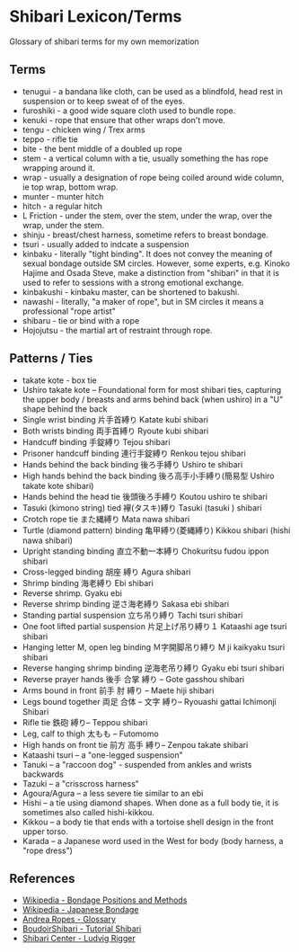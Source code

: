 # Shibari Lexicon/Terms

Glossary of shibari terms for my own memorization

## Terms

- tenugui - a bandana like cloth, can be used as a blindfold, head rest in suspension or to keep sweat of of the eyes.
- furoshiki - a good wide square cloth used to bundle rope.
- kenuki - rope that ensure that other wraps don't move.
- tengu - chicken wing / Trex arms
- teppo - rifle tie
- bite - the bent middle of a doubled up rope
- stem - a vertical column with a tie, usually something the has rope wrapping around it.
- wrap - usually a designation of rope being coiled around wide column, ie top wrap, bottom wrap.
- munter - munter hitch
- hitch - a regular hitch
- L Friction - under the stem, over the stem, under the wrap, over the wrap, under the stem.
- shinju - breast/chest harness, sometime refers to breast bondage.
- tsuri - usually added to indcate a suspension
- kinbaku - literally "tight binding". It does not convey the meaning of sexual bondage outside SM circles. However, some experts, e.g. Kinoko Hajime and Osada Steve, make a distinction from "shibari" in that it is used to refer to sessions with a strong emotional exchange.
- kinbakushi - kinbaku master, can be shortened to bakushi.
- nawashi - literally, "a maker of rope", but in SM circles it means a professional "rope artist"
- shibaru - tie or bind with a rope
- Hojojutsu - the martial art of restraint through rope.

## Patterns / Ties

- takate kote - box tie
- Ushiro takate kote – Foundational form for most shibari ties, capturing the upper body / breasts and arms behind back (when ushiro) in a "U" shape behind the back
- Single wrist binding 片手首縛り Katate kubi shibari
- Both wrists binding 両手首縛り Ryoute kubi shibari
- Handcuff binding 手錠縛り Tejou shibari
- Prisoner handcuff binding 連行手錠縛り Renkou tejou shibari
- Hands behind the back binding 後ろ手縛り Ushiro te shibari
- High hands behind the back binding 後ろ高手小手縛り(簡易型 Ushiro takate kote shibari)
- Hands behind the head tie 後頭後ろ手縛り Koutou ushiro te shibari
- Tasuki (kimono string) tied 襷(タスキ)縛り Tasuki (tasuki ) shibari
- Crotch rope tie また縄縛り Mata nawa shibari
- Turtle (diamond pattern) binding 亀甲縛り(菱縄縛り) Kikkou shibari (hishi nawa shibari)
- Upright standing binding 直立不動一本縛り Chokuritsu fudou ippon shibari
- Cross-legged binding 胡座 縛り Agura shibari
- Shrimp binding 海老縛り Ebi shibari
- Reverse shrimp. Gyaku ebi
- Reverse shrimp binding 逆さ海老縛り Sakasa ebi shibari
- Standing partial suspension 立ち吊り縛り Tachi tsuri shibari
- One foot lifted partial suspension 片足上げ吊り縛り１ Kataashi age tsuri shibari
- Hanging letter M, open leg binding Ｍ字開脚吊り縛り M ji kaikyaku tsuri shibari
- Reverse hanging shrimp binding 逆海老吊り縛り Gyaku ebi tsuri shibari
- Reverse prayer hands 後手 合掌 縛り – Gote gasshou shibari
- Arms bound in front 前手 肘 縛り – Maete hiji shibari
- Legs bound together 両足 合体 – 文字 縛り– Ryouashi gattai Ichimonji Shibari
- Rifle tie 鉄砲 縛り– Teppou shibari
- Leg, calf to thigh 太もも – Futomomo
- High hands on front tie 前方 高手 縛り– Zenpou takate shibari
- Kataashi tsuri – a "one-legged suspension"
- Tanuki – a "raccoon dog" - suspended from ankles and wrists backwards
- Tazuki – a "crisscross harness"
- Agoura/Agura – a less severe tie similar to an ebi
- Hishi – a tie using diamond shapes. When done as a full body tie, it is sometimes also called hishi-kikkou.
- Kikkou – a body tie that ends with a tortoise shell design in the front upper torso.
- Karada – a Japanese word used in the West for body (body harness, a "rope dress")

## References

- [Wikipedia - Bondage Positions and Methods](shttps://en.wikipedia.org/wiki/Bondage_positions_and_methods)
- [Wikipedia - Japanese Bondage](https://en.wikipedia.org/wiki/Japanese_bondage)
- [Andrea Ropes - Glossary](https://www.andrearopes.com/en/glossary/)
- [BoudoirShibari - Tutorial Shibari](https://web.archive.org/web/20190330070132/https://boudoirshibari.com/2017/03/tuto-shibari-16-un-peu-de-vocabulaire-japonais/)
- [Shibari Center - Ludvig Rigger](https://web.archive.org/web/20230331005425/https://www.shibari.center/shibari-dictionary/)